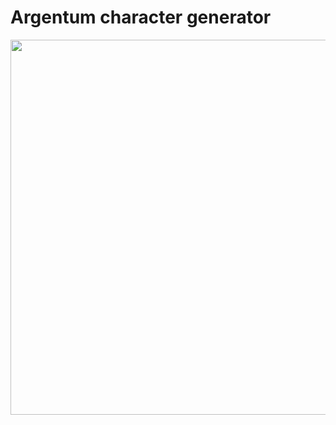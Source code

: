 # Argentum character generator
<img src="https://user-images.githubusercontent.com/117539520/210653589-e1982b3c-4765-4c76-b6fd-6f213277eefe.png" width="600" height="600" />
